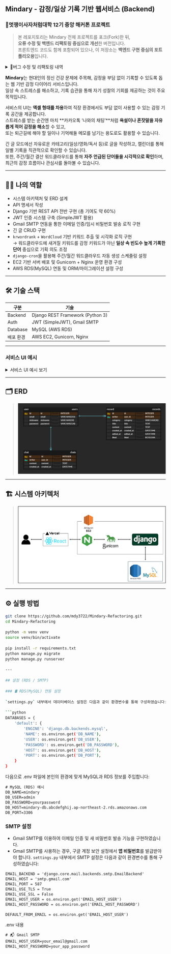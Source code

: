 ## Mindary - 감정/일상 기록 기반 웹서비스 (Backend)
### 🦁멋쟁이사자처럼대학 12기 중앙 해커톤 프로젝트

> 본 레포지토리는 Mindary 전체 프로젝트를 포크(Fork)한 뒤,  
> **오류 수정 및 백엔드 리팩토링 중심으로 개선**한 버전입니다.  
> 프론트엔드 코드도 함께 포함되어 있으나, 이 저장소는 **백엔드 구현 중심의 포트폴리오용**입니다.

<details>
<summary>🔧버그 수정 및 리팩토링 내역</summary>

### 1. 카카오 로그인 시 인증 오류 발생
- **원인**: 프론트엔드와 백엔드 간 토큰 필드명 불일치  
  → 프론트는 `access_token`, 백엔드는 `token`으로 처리 중  
- **해결**: 양측 모두 `access_token`으로 통일하여 OAuth 인증 정상 처리

### 2. 워드클라우드 생성 실패 (204 예외)
- **원인**: 사용자 기록이 없는데도 워드클라우드 요청이 발생 → 본문 없음에 대한 예외 누락  
- **해결**: 본문이 없을 경우 `204 No Content` 반환 및 프론트에 안내 메시지 처리

### 3. 워드클라우드 이미지 생성 지연 (타임아웃)
- **원인**: 이미지 생성 시간이 길어 프론트 요청 타임아웃 초과  
- **해결**: 프론트엔드에서 요청 타임아웃 시간을 조정하여 문제 해결  

### 4. 리팩토링
- 중복된 워드클라우드 생성 로직을 별도 메소드로 추출하여 코드 재사용성 및 가독성 향상
</details>

**Mindary**는 현대인의 정신 건강 문제에 주목해, 감정을 부담 없이 기록할 수 있도록 돕는 웹 기반 감정 다이어리 서비스입니다.  
일상 속 스트레스를 해소하고, 기록 습관을 통해 자기 성찰의 기회를 제공하는 것이 주요 목적입니다.

서비스의 UI는 **엑셀 형태를 차용**하여 직장 환경에서도 부담 없이 사용할 수 있는 감정 기록 공간을 제공합니다.  
스트레스를 받는 순간엔 마치 **카카오톡 ‘나와의 채팅’**처럼 **욕설이나 혼잣말을 자유롭게 적어 감정을 해소**할 수 있고,  
또는 퇴근길에 해야 할 일이나 기억해둘 메모를 남기는 용도로도 활용할 수 있습니다.

긴 글 모드에선 자유로운 카테고리(일상/영화/독서 등)로 글을 작성하고, 캘린더를 통해 일별 기록을 직관적으로 확인할 수 있습니다.  
또한, 주간/월간 결산 워드클라우드를 통해 **자주 언급된 단어들을 시각적으로 확인**하며, 최근의 감정 흐름이나 관심사를 돌아볼 수 있습니다.

---

## 🙋‍♂️ 나의 역할
- 시스템 아키텍처 및 ERD 설계
- API 명세서 작성
- Django 기반 REST API 전반 구현 (총 기여도 약 60%)
- JWT 인증 시스템 구축 (SimpleJWT 활용)  
- Gmail SMTP 연동을 통한 이메일 인증/임시 비밀번호 발송 로직 구현  
- 긴 글 CRUD 구현
- `krwordrank` + `WordCloud` 기반 키워드 추출 및 시각화 로직 구현  
  → 워드클라우드에 새겨질 키워드를 감정 키워드가 아닌 **일상 속 빈도수 높게 기록한 단어** 중심으로 기획 의도 조정
- `django-cron`을 활용해 주간/월간 워드클라우드 자동 생성 스케줄링 설정
- EC2 기반 서버 배포 및 Gunicorn + Nginx 운영 환경 구성
- AWS RDS(MySQL) 연동 및 ORM/마이그레이션 설정 구성

---

## 🛠️ 기술 스택

| 구분 | 기술 |
|------|------|
| Backend | Django REST Framework (Python 3) |
| Auth | JWT (SimpleJWT), Gmail SMTP |
| Database | MySQL (AWS RDS) |
| 배포 환경 | AWS EC2, Gunicorn, Nginx |

---

### 서비스 UI 예시

<details>
<summary>서비스 UI 예시 보기</summary>

- **랜딩 페이지 - 블랙 버전**  
  ![랜딩 페이지 블랙](./docs/landing%20page%20UI%20black.png)

- **랜딩 페이지 - 그린 버전**  
  ![랜딩 페이지](./docs/landing%20page%20UI.png)

- **로그인 화면**  
  ![로그인](./docs/로그인%20화면.png)

- **회원가입 페이지**  
  ![회원가입](./docs/일반%20로그인%20회원가입%20페이지.png)

- **새 비밀번호 생성**  
  ![비밀번호](./docs/새%20비밀번호%20생성.png)

- **채팅 모드**  
  ![채팅](./docs/채팅%20모드.png)

- **긴글 목록 / 작성하기**  
  ![긴글 목록](./docs/긴글%20목록.png)  
  ![긴글 작성](./docs/긴글%20작성하기.png)

- **아카이브 UI**  
  ![아카이브](./docs/아카이브%20ui.png)

</details>

---

## 🗂 ERD

> ![ER 다이어그램](./docs/mindary-ERD.png)

---

## 🏗 시스템 아키텍처

> ![시스템 아키텍처](./docs/mindary-systemArchitecture.png)

---

## ⚙️ 실행 방법

```bash
git clone https://github.com/mdy3722/Mindary-Refactoring.git
cd Mindary-Refactoring

python -m venv venv
source venv/bin/activate

pip install -r requirements.txt
python manage.py migrate
python manage.py runserver

---

## 설정 (RDS / SMTP)

### 🛢 RDS(MySQL) 연동 설정

`settings.py` 내부에서 데이터베이스 설정은 다음과 같이 환경변수를 통해 구성하였습니다:

```python
DATABASES = {
    'default': {
        'ENGINE': 'django.db.backends.mysql',
        'NAME': os.environ.get('DB_NAME'),
        'USER': os.environ.get('DB_USER'),
        'PASSWORD': os.environ.get('DB_PASSWORD'),
        'HOST': os.environ.get('DB_HOST'),
        'PORT': os.environ.get('DB_PORT'),
    }
}
```

다음으로 .env 파일에 본인의 환경에 맞게 MySQL과 RDS 정보를 주입합니다:
```
# MySQL (RDS) 예시
DB_NAME=mindary
DB_USER=admin
DB_PASSWORD=yourpassword
DB_HOST=mindary-db.abcdefghij.ap-northeast-2.rds.amazonaws.com
DB_PORT=3306
```

### SMTP 설정
- Gmail SMTP를 이용하여 이메일 인증 및 새 비밀번호 발송 기능을 구현하였습니다.
- Gmail SMTP를 사용하는 경우, 구글 계정 보안 설정에서 **앱 비밀번호**를 발급받아야 합니다.
`settings.py` 내부에서 SMTP 설정은 다음과 같이 환경변수를 통해 구성하였습니다:
```
EMAIL_BACKEND = 'django.core.mail.backends.smtp.EmailBackend'
EMAIL_HOST = 'smtp.gmail.com'
EMAIL_PORT = 587
EMAIL_USE_TLS = True
EMAIL_USE_SSL = False
EMAIL_HOST_USER = os.environ.get('EMAIL_HOST_USER')
EMAIL_HOST_PASSWORD = os.environ.get('EMAIL_HOST_PASSWORD')

DEFAULT_FROM_EMAIL = os.environ.get('EMAIL_HOST_USER')
```
.env 내용
```
# 📬 Gmail SMTP
EMAIL_HOST_USER=your_email@gmail.com
EMAIL_HOST_PASSWORD=your_app_password
```

